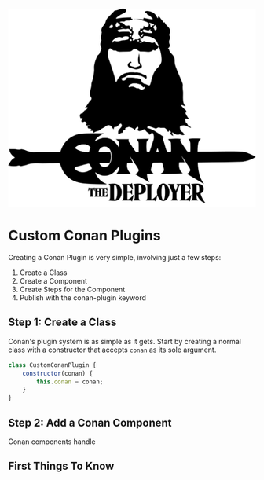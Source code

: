 ![](../conan-logo.png)

# Custom Conan Plugins

Creating a Conan Plugin is very simple, involving just a few steps:

1. Create a Class
2. Create a Component
3. Create Steps for the Component
4. Publish with the conan-plugin keyword

## Step 1: Create a Class

Conan's plugin system is as simple as it gets. Start by creating a normal class with a constructor that accepts `conan` as its sole argument.

``` javascript
class CustomConanPlugin {
	constructor(conan) {
		this.conan = conan;
	}
}
```

## Step 2: Add a Conan Component

Conan components handle

## First Things To Know
